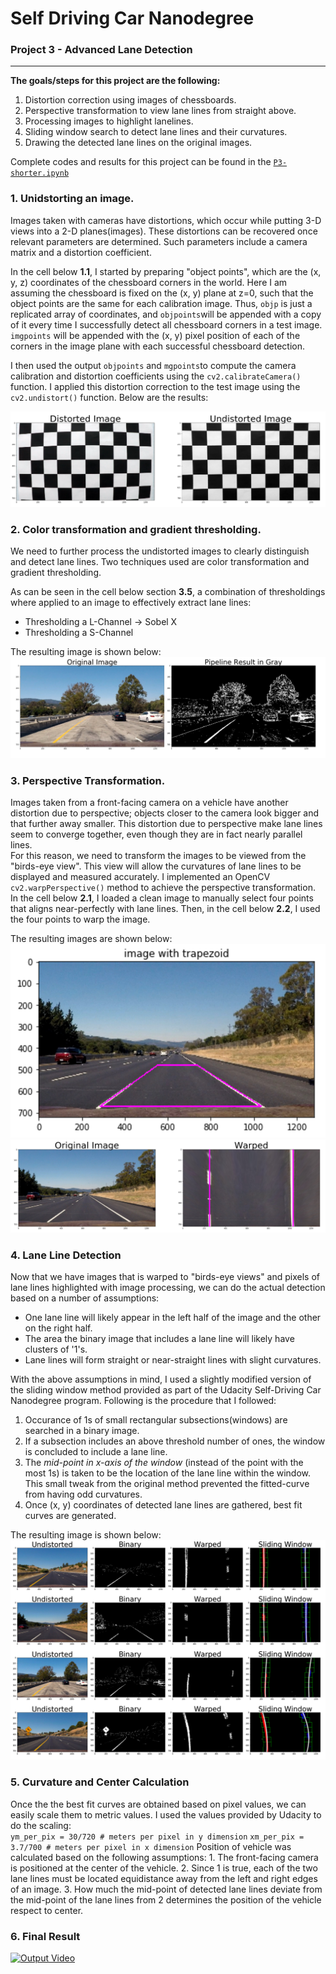 # Self Driving Car Nanodegree
### Project 3 - Advanced Lane Detection
---

**The goals/steps for this project are the following:**
1. Distortion correction using images of chessboards.
2. Perspective transformation to view lane lines from straight above.
3. Processing images to highlight lanelines.
4. Sliding window search to detect lane lines and their curvatures.
5. Drawing the detected lane lines on the original images.

Complete codes and results for this project can be found in the  [`P3-shorter.ipynb`](https://github.com/kwonjh90/SDCND-AdvancedLaneFinding/blob/master/P3-shorter.ipynb)

### 1. Unidstorting an image.
Images taken with cameras have distortions, which occur while putting 3-D views into a 2-D planes(images). These distortions can be recovered once relevant parameters are determined. Such parameters include a camera matrix and a distortion coefficient.

In the cell below **1.1**, I started by preparing "object points", which are the (x, y, z) coordinates of the chessboard corners in the world. Here I am assuming the chessboard is fixed on the (x, y) plane at z=0, such that the object points are the same for each calibration image. Thus, `objp` is just a replicated array of coordinates, and `objpoints`will be appended with a copy of it every time I successfully detect all chessboard corners in a test image. `imgpoints` will be appended with the (x, y) pixel position of each of the corners in the image plane with each successful chessboard detection.

I then used the output `objpoints` and `mgpoints`to compute the camera calibration and distortion coefficients using the `cv2.calibrateCamera()` function. I applied this distortion correction to the test image using the `cv2.undistort()` function.
Below are the results:  

![chessboard_undistort](./report_images/q1_1.png)

### 2. Color transformation and gradient thresholding.
We need to further process the undistorted images to clearly distinguish and detect lane lines. Two techniques used are color transformation and gradient thresholding.

As can be seen in the cell below section **3.5**, a combination of thresholdings where applied to an image to effectively extract lane lines:  
* Thresholding a L-Channel -> Sobel X
* Thresholding a S-Channel

The resulting image is shown below:  
![transformation_binary](./report_images/q2_1.png)

### 3. Perspective Transformation.
Images taken from a front-facing camera on a vehicle have another distortion due to perspective; objects closer to the camera look bigger and that further away smaller. This distortion due to perspective make lane lines seem to converge together, even though they are in fact nearly parallel lines.  
For this reason, we need to transform the images to be viewed from the "birds-eye view". This view will allow the curvatures of lane lines to be displayed and measured accurately. I implemented an OpenCV `cv2.warpPerspective()` method to achieve the perspective transformation.  
In the cell below **2.1**, I loaded a clean image to manually select four points that aligns near-perfectly with lane lines. Then, in the cell below  **2.2**, I used the four points to warp the image.

The resulting images are shown below:  
![before_warp](./report_images/q3_1.png)  
![after_warp](./report_images/q3_2.png)  

### 4. Lane Line Detection
Now that we have images that is warped to "birds-eye views" and pixels of lane lines highlighted with image processing, we can do the actual detection based on a number of assumptions:
* One lane line will likely appear in the left half of the image and the other on the right half.
* The area the binary image that includes a lane line will likely have clusters of '1's.
* Lane lines will form straight or near-straight lines with slight curvatures.  

With the above assumptions in mind, I used a slightly modified version of the sliding window method provided as part of the Udacity Self-Driving Car Nanodegree program. Following is the procedure that I followed:
1. Occurance of 1s of small rectangular subsections(windows) are searched in a binary image.
2. If a subsection includes an above threshold number of ones, the window is concluded to include a lane line.
3. The *mid-point in x-axis of the window* (instead of the point with the most 1s) is taken to be the location of the lane line within the window. This small tweak from the original method prevented the fitted-curve from having odd curvatures.
4. Once (x, y) coordinates of detected lane lines are gathered, best fit curves are generated.

The resulting image is shown below:  
![sliding_window](./report_images/q4_1.png)

### 5. Curvature and Center Calculation
Once the the best fit curves are obtained based on pixel values, we can easily scale them to metric values. I used the values provided by Udacity to do the scaling:   
`ym_per_pix = 30/720 # meters per pixel in y dimension`
`xm_per_pix = 3.7/700 # meters per pixel in x dimension`
Position of vehicle was calculated based on the following assumptions:
    1. The front-facing camera is positioned at the center of the vehicle.
    2. Since 1 is true, each of the two lane lines must be located equidistance away from the left and right edges of an image.
    3. How much the mid-point of detected lane lines  deviate from the mid-point of the lane lines from 2 determines the position of the vehicle respect to center.

### 6. Final Result
[![Output Video](https://www.youtube.com/watch?v=PqnN5UlK5xs/0.jpg)](https://www.youtube.com/watch?v=PqnN5UlK5xs)
